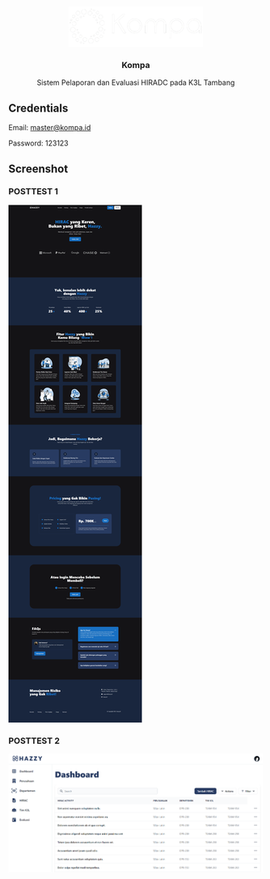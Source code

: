 <!-- PROJECT LOGO -->
<br />
<div align="center">
  <a href="https://github.com/othneildrew/Best-README-Template">
    <img src="./public/assets/images/logo_white.png" height="80">
  </a>

  <h3 align="center">Kompa</h3>

  <p align="center">
    Sistem Pelaporan dan Evaluasi HIRADC pada K3L Tambang
    <br />
  </p>
</div>


## Credentials
Email: master@kompa.id

Password: 123123

<!-- ABOUT THE PROJECT -->
## Screenshot

### POSTTEST 1
<img src="./public/assets/images/posttest1.png">

### POSTTEST 2
<img src="./public/assets/images/posttest2.png">
